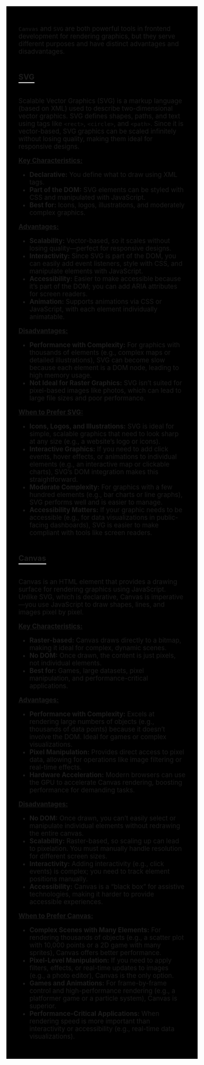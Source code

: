 <div style="font-size: 17px;background: black;padding: 2rem;">

`Canvas` and `SVG` are both powerful tools in frontend development for rendering graphics, but they serve different purposes and have distinct advantages and disadvantages.

<h3 style="border-bottom: 2px solid white; padding-bottom: 2px; display: inline-block;">SVG</h3>

Scalable Vector Graphics (SVG) is a markup language (based on XML) used to describe two-dimensional vector graphics. SVG defines shapes, paths, and text using tags like `<rect>`, `<circle>`, and `<path>`. Since it is vector-based, SVG graphics can be scaled infinitely without losing quality, making them ideal for responsive designs.

**<u>Key Characteristics:</u>**

- **Declarative:** You define what to draw using XML tags.
- **Part of the DOM:** SVG elements can be styled with CSS and manipulated with JavaScript.
- **Best for:** Icons, logos, illustrations, and moderately complex graphics.

**<u>Advantages:</u>**

- **Scalability:** Vector-based, so it scales without losing quality—perfect for responsive designs.
- **Interactivity:** Since SVG is part of the DOM, you can easily add event listeners, style with CSS, and manipulate elements with JavaScript.
- **Accessibility:** Easier to make accessible because it’s part of the DOM; you can add ARIA attributes for screen readers.
- **Animation:** Supports animations via CSS or JavaScript, with each element individually animatable.

**<u>Disadvantages:</u>**

- **Performance with Complexity:** For graphics with thousands of elements (e.g., complex maps or detailed illustrations), SVG can become slow because each element is a DOM node, leading to high memory usage.
- **Not Ideal for Raster Graphics:** SVG isn’t suited for pixel-based images like photos, which can lead to large file sizes and poor performance.

**<u>When to Prefer SVG:</u>**

- **Icons, Logos, and Illustrations:** SVG is ideal for simple, scalable graphics that need to look sharp at any size (e.g., a website’s logo or icons).
- **Interactive Graphics:** If you need to add click events, hover effects, or animations to individual elements (e.g., an interactive map or clickable charts), SVG’s DOM integration makes this straightforward.
- **Moderate Complexity:** For graphics with a few hundred elements (e.g., bar charts or line graphs), SVG performs well and is easier to manage.
- **Accessibility Matters:** If your graphic needs to be accessible (e.g., for data visualizations in public-facing dashboards), SVG is easier to make compliant with tools like screen readers.

<h3 style="border-bottom: 2px solid white; padding-bottom: 2px; display: inline-block;">Canvas</h3>

Canvas is an HTML element that provides a drawing surface for rendering graphics using JavaScript. Unlike SVG, which is declarative, Canvas is imperative—you use JavaScript to draw shapes, lines, and images pixel by pixel.

**<u>Key Characteristics:</u>**

- **Raster-based:** Canvas draws directly to a bitmap, making it ideal for complex, dynamic scenes.
- **No DOM:** Once drawn, the content is just pixels, not individual elements.
- **Best for:** Games, large datasets, pixel manipulation, and performance-critical applications.

**<u>Advantages:</u>**

- **Performance with Complexity:** Excels at rendering large numbers of objects (e.g., thousands of data points) because it doesn’t involve the DOM. Ideal for games or complex visualizations.
- **Pixel Manipulation:** Provides direct access to pixel data, allowing for operations like image filtering or real-time effects.
- **Hardware Acceleration:** Modern browsers can use the GPU to accelerate Canvas rendering, boosting performance for demanding tasks.

**<u>Disadvantages:</u>**

- **No DOM:** Once drawn, you can’t easily select or manipulate individual elements without redrawing the entire canvas.
- **Scalability:** Raster-based, so scaling up can lead to pixelation. You must manually handle resolution for different screen sizes.
- **Interactivity:** Adding interactivity (e.g., click events) is complex; you need to track element positions manually.
- **Accessibility:** Canvas is a “black box” for assistive technologies, making it harder to provide accessible experiences.

**<u>When to Prefer Canvas:</u>**

- **Complex Scenes with Many Elements:** For rendering thousands of objects (e.g., a scatter plot with 10,000 points or a 2D game with many sprites), Canvas offers better performance.
- **Pixel-Level Manipulation:** If you need to apply filters, effects, or real-time updates to images (e.g., a photo editor), Canvas is the only option.
- **Games and Animations:** For frame-by-frame control and high-performance rendering (e.g., a platformer game or a particle system), Canvas is superior.
- **Performance-Critical Applications:** When rendering speed is more important than interactivity or accessibility (e.g., real-time data visualizations).

</div>